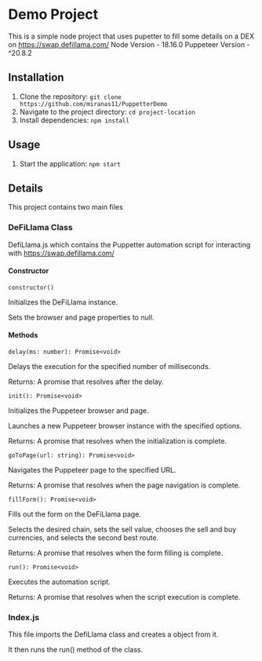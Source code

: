# Demo Project

This is a simple node project that uses pupetter to fill some details on a DEX on https://swap.defillama.com/
Node Version - 18.16.0
Puppeteer Version - ^20.8.2

## Installation

1. Clone the repository: `git clone https://github.com/miranas11/PuppetterDemo`
2. Navigate to the project directory: `cd project-location`
3. Install dependencies: `npm install`

## Usage

1. Start the application: `npm start`

## Details

This project contains two main files

### DeFiLlama Class

DefiLlama.js which contains the Puppetter automation script for interacting with https://swap.defillama.com/

#### Constructor

`constructor()`

Initializes the DeFiLlama instance.

Sets the browser and page properties to null.

#### Methods

`delay(ms: number): Promise<void>`

Delays the execution for the specified number of milliseconds.

Returns: A promise that resolves after the delay.

`init(): Promise<void>`

Initializes the Puppeteer browser and page.

Launches a new Puppeteer browser instance with the specified options.

Returns: A promise that resolves when the initialization is complete.

`goToPage(url: string): Promise<void>`

Navigates the Puppeteer page to the specified URL.

Returns: A promise that resolves when the page navigation is complete.

`fillForm(): Promise<void>`

Fills out the form on the DeFiLlama page.

Selects the desired chain, sets the sell value, chooses the sell and buy currencies, and selects the second best route.

Returns: A promise that resolves when the form filling is complete.

`run(): Promise<void>`

Executes the automation script.

Returns: A promise that resolves when the script execution is complete.

### Index.js

This file imports the DefiLlama class and creates a object from it.

It then runs the run() method of the class.
